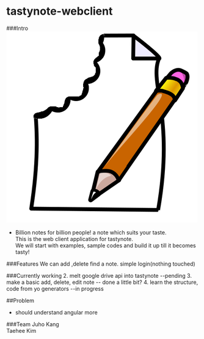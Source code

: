 # tastynote-webclient
<!--[![Build Status](https://travis-ci.org/EndlessCreation/tastynote-webclient.svg?branch=master)](https://travis-ci.org/EndlessCreation/tastynote-webclient)
<br>
travis build is failing. need to change yml settings.
<br>-->

###Intro
![alt text](./tastynote.png "icon")

* Billion notes for billion people! a note which suits your taste.<br>
This is the web client application for tastynote.<br>
We will start with examples, sample codes and build it up till it becomes tasty!

###Features
We can add ,delete find a note. simple login(nothing touched) 

###Currently working
2. melt google drive api into tastynote --pending
3. make a basic add, delete, edit note -- done a little bit?
4. learn the structure, code from yo generators --in progress

##Problem

* should understand angular more

###Team
Juho Kang<br>
Taehee Kim




